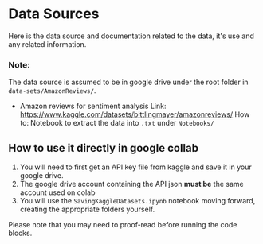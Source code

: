 # Data Sources
Here is the data source and documentation related to the data, it's use and any related information.

### Note:
The data source is assumed to be in google drive under the root folder in `data-sets/AmazonReviews/`.

- Amazon reviews for sentiment analysis
Link: https://www.kaggle.com/datasets/bittlingmayer/amazonreviews/
How to: Notebook to extract the data into `.txt` under `Notebooks/`

## How to use it directly in google collab
1. You will need to first get an API key file from kaggle and save it in your google drive.
2. The google drive account containing the API json **must be** the same account used on colab
3. You will use the `SavingKaggleDatasets.ipynb` notebook moving forward, creating the appropriate folders yourself.

Please note that you may need to proof-read before running the code blocks.
